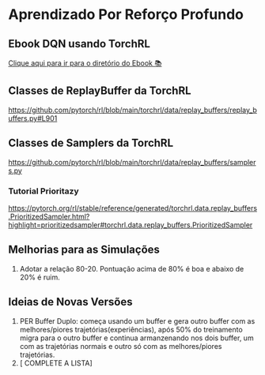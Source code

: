 # Aprendizado Por Reforço Profundo
## Ebook DQN usando TorchRL
[Clique aqui para ir para o diretório do Ebook 📚](https://github.com/BrunoFMenezes/prompts-recipe-to-create-a-ebook/tree/main)
## Classes de ReplayBuffer da TorchRL
https://github.com/pytorch/rl/blob/main/torchrl/data/replay_buffers/replay_buffers.py#L901
## Classes de Samplers da TorchRL
https://github.com/pytorch/rl/blob/main/torchrl/data/replay_buffers/samplers.py
### Tutorial Prioritazy
https://pytorch.org/rl/stable/reference/generated/torchrl.data.replay_buffers.PrioritizedSampler.html?highlight=prioritizedsampler#torchrl.data.replay_buffers.PrioritizedSampler
## Melhorias para as Simulações
1. Adotar a relação 80-20. Pontuação acima de 80% é boa e abaixo de 20% é ruim.
## Ideias de Novas Versões
1. PER Buffer Duplo: começa usando um buffer e gera outro buffer com as melhores/piores trajetórias(experiências), após 50% do treinamento migra para o outro buffer e continua armanzenando nos dois buffer, um com as trajetórias normais e outro só com as melhores/piores trajetórias.
2. [ COMPLETE A LISTA]
